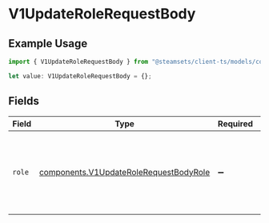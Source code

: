 # V1UpdateRoleRequestBody

## Example Usage

```typescript
import { V1UpdateRoleRequestBody } from "@steamsets/client-ts/models/components";

let value: V1UpdateRoleRequestBody = {};
```

## Fields

| Field                                                                                            | Type                                                                                             | Required                                                                                         | Description                                                                                      |
| ------------------------------------------------------------------------------------------------ | ------------------------------------------------------------------------------------------------ | ------------------------------------------------------------------------------------------------ | ------------------------------------------------------------------------------------------------ |
| `role`                                                                                           | [components.V1UpdateRoleRequestBodyRole](../../models/components/v1updaterolerequestbodyrole.md) | :heavy_minus_sign:                                                                               | The role the account should have between one of the 6 donation roles                             |